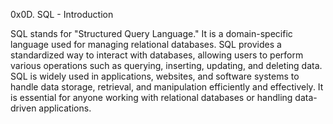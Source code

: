 0x0D. SQL - Introduction

SQL stands for "Structured Query Language." It is a domain-specific language used for managing relational databases. SQL provides a standardized way to interact with databases, allowing users to perform various operations such as querying, inserting, updating, and deleting data. SQL is widely used in applications, websites, and software systems to handle data storage, retrieval, and manipulation efficiently and effectively. It is essential for anyone working with relational databases or handling data-driven applications.
